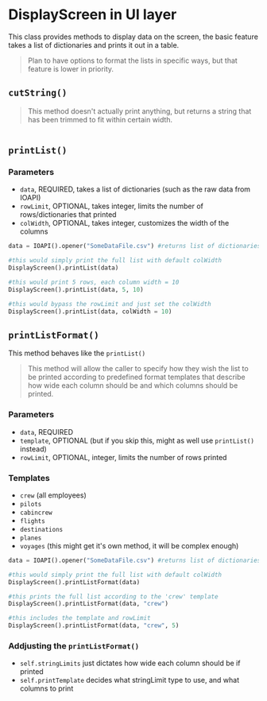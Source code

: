 # DisplayScreen in UI layer
This class provides methods to display data on the screen, 
the basic feature takes a list of dictionaries and prints it out in a table.

> Plan to have options to format the lists in specific ways, but that feature is lower in priority.

## `cutString()`
> This method doesn't actually print anything, but returns a string that has been trimmed to fit within certain width.
```python

```

## `printList()`
### Parameters
* `data`, REQUIRED, takes a list of dictionaries (such as the raw data from IOAPI)
* `rowLimit`, OPTIONAL, takes integer, limits the number of rows/dictionaries that printed
* `colWidth`, OPTIONAL, takes integer, customizes the width of the columns

```python
data = IOAPI().opener("SomeDataFile.csv") #returns list of dictionaries

#this would simply print the full list with default colWidth
DisplayScreen().printList(data)

#this would print 5 rows, each column width = 10
DisplayScreen().printList(data, 5, 10)

#this would bypass the rowLimit and just set the colWidth
DisplayScreen().printList(data, colWidth = 10)
```

## `printListFormat()`
This method behaves like the `printList()`
> This method will allow the caller to specify how they wish the list to be printed according to predefined format templates that describe how wide each column should be and which columns should be printed.
>
### Parameters
* `data`, REQUIRED
* `template`, OPTIONAL (but if you skip this, might as well use `printList()` instead)
* `rowLimit`, OPTIONAL, integer, limits the number of rows printed
### Templates
* `crew` (all employees)
* `pilots`
* `cabincrew`
* `flights`
* `destinations`
* `planes`
* `voyages` (this might get it's own method, it will be complex enough)

```python
data = IOAPI().opener("SomeDataFile.csv") #returns list of dictionaries

#this would simply print the full list with default colWidth
DisplayScreen().printListFormat(data)

#this prints the full list according to the 'crew' template
DisplayScreen().printListFormat(data, "crew")

#this includes the template and rowLimit
DisplayScreen().printListFormat(data, "crew", 5)
```
### Addjusting the `printListFormat()` 
* `self.stringLimits` just dictates how wide each column should be if printed
* `self.printTemplate` decides what stringLimit type to use, and what columns to print